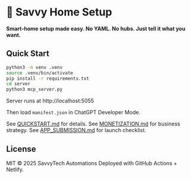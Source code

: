 # 🏡 Savvy Home Setup

**Smart-home setup made easy. No YAML. No hubs. Just tell it what you want.**

## Quick Start

```bash
python3 -m venv .venv
source .venv/bin/activate
pip install -r requirements.txt
cd server
python3 mcp_server.py
```

Server runs at http://localhost:5055

Then load `manifest.json` in ChatGPT Developer Mode.

See [QUICKSTART.md](./QUICKSTART.md) for details.
See [MONETIZATION.md](./MONETIZATION.md) for business strategy.
See [APP_SUBMISSION.md](./APP_SUBMISSION.md) for launch checklist.

## License

MIT © 2025 SavvyTech Automations
Deployed with GitHub Actions + Netlify. 

